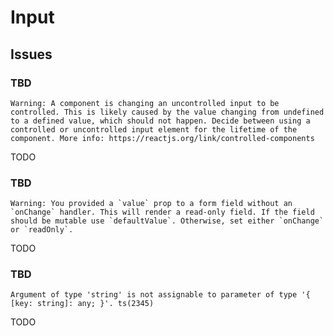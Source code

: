 # Input

## Issues

### TBD

```log
Warning: A component is changing an uncontrolled input to be controlled. This is likely caused by the value changing from undefined to a defined value, which should not happen. Decide between using a controlled or uncontrolled input element for the lifetime of the component. More info: https://reactjs.org/link/controlled-components
```

<!--
https://stackoverflow.com/questions/37427508/react-changing-an-uncontrolled-input
-->

<!--
const [name, setName] = useState('')
-->

<!--
from: firstName: profile?.firstName,
to: firstName: profile?.firstName ?? '',
-->

TODO

### TBD

```log
Warning: You provided a `value` prop to a form field without an `onChange` handler. This will render a read-only field. If the field should be mutable use `defaultValue`. Otherwise, set either `onChange` or `readOnly`.
```

TODO

### TBD

```log
Argument of type 'string' is not assignable to parameter of type '{ [key: string]: any; }'. ts(2345)
```

TODO

